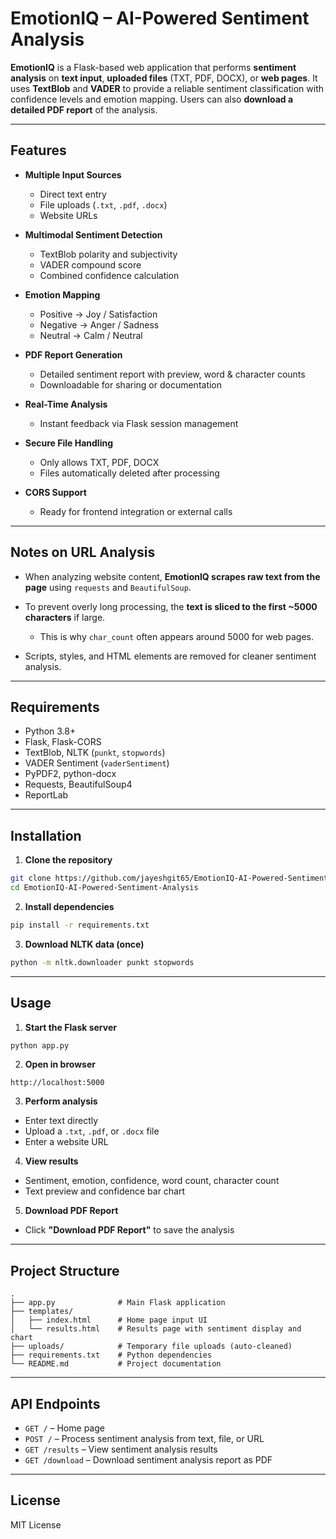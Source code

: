 # EmotionIQ – AI-Powered Sentiment Analysis

**EmotionIQ** is a Flask-based web application that performs **sentiment analysis** on **text input**, **uploaded files** (TXT, PDF, DOCX), or **web pages**.
It uses **TextBlob** and **VADER** to provide a reliable sentiment classification with confidence levels and emotion mapping.
Users can also **download a detailed PDF report** of the analysis.

---

## Features

* **Multiple Input Sources**

  * Direct text entry
  * File uploads (`.txt`, `.pdf`, `.docx`)
  * Website URLs
* **Multimodal Sentiment Detection**

  * TextBlob polarity and subjectivity
  * VADER compound score
  * Combined confidence calculation
* **Emotion Mapping**

  * Positive → Joy / Satisfaction
  * Negative → Anger / Sadness
  * Neutral → Calm / Neutral
* **PDF Report Generation**

  * Detailed sentiment report with preview, word & character counts
  * Downloadable for sharing or documentation
* **Real-Time Analysis**

  * Instant feedback via Flask session management
* **Secure File Handling**

  * Only allows TXT, PDF, DOCX
  * Files automatically deleted after processing
* **CORS Support**

  * Ready for frontend integration or external calls

---

## Notes on URL Analysis

* When analyzing website content, **EmotionIQ scrapes raw text from the page** using `requests` and `BeautifulSoup`.
* To prevent overly long processing, the **text is sliced to the first \~5000 characters** if large.

  * This is why `char_count` often appears around 5000 for web pages.
* Scripts, styles, and HTML elements are removed for cleaner sentiment analysis.

---

## Requirements

* Python 3.8+
* Flask, Flask-CORS
* TextBlob, NLTK (`punkt`, `stopwords`)
* VADER Sentiment (`vaderSentiment`)
* PyPDF2, python-docx
* Requests, BeautifulSoup4
* ReportLab

---

## Installation

1. **Clone the repository**

```bash
git clone https://github.com/jayeshgit65/EmotionIQ-AI-Powered-Sentiment-Analysis.git
cd EmotionIQ-AI-Powered-Sentiment-Analysis
```

2. **Install dependencies**

```bash
pip install -r requirements.txt
```

3. **Download NLTK data (once)**

```bash
python -m nltk.downloader punkt stopwords
```

---

## Usage

1. **Start the Flask server**

```bash
python app.py
```

2. **Open in browser**

```
http://localhost:5000
```

3. **Perform analysis**

* Enter text directly
* Upload a `.txt`, `.pdf`, or `.docx` file
* Enter a website URL

4. **View results**

* Sentiment, emotion, confidence, word count, character count
* Text preview and confidence bar chart

5. **Download PDF Report**

* Click **"Download PDF Report"** to save the analysis

---

## Project Structure

```
.
├── app.py              # Main Flask application
├── templates/
│   ├── index.html      # Home page input UI
│   └── results.html    # Results page with sentiment display and chart
├── uploads/            # Temporary file uploads (auto-cleaned)
├── requirements.txt    # Python dependencies
└── README.md           # Project documentation
```

---

## API Endpoints

* `GET /` – Home page
* `POST /` – Process sentiment analysis from text, file, or URL
* `GET /results` – View sentiment analysis results
* `GET /download` – Download sentiment analysis report as PDF

---

## License

MIT License